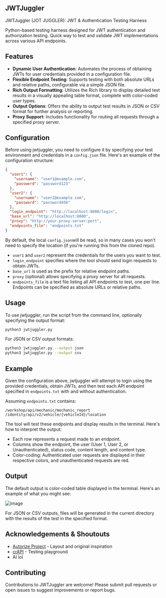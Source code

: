 JWTJuggler
--
JWTJuggler (JOT JUGGLER): JWT &amp; Authentication Testing Harness

Python-based testing harness designed for JWT authentication and authorization testing. Quick way to test and validate JWT implementations across various API endpoints.

Features
---

- **Dynamic User Authentication**: Automates the process of obtaining JWTs for user credentials provided in a configuration file.
- **Flexible Endpoint Testing**: Supports testing with both absolute URLs and relative paths, configurable via a simple JSON file.
- **Rich Output Formatting**: Utilizes the Rich library to display detailed test results in a visually appealing table format, complete with color-coded user types.
- **Output Options**: Offers the ability to output test results in JSON or CSV format for further analysis or reporting.
- **Proxy Support**: Includes functionality for routing all requests through a specified proxy server.


Configuration
---

Before using jwtjuggler, you need to configure it by specifying your test environment and credentials in a `config.json` file. Here's an example of the configuration structure:

```json
{
  "user1": {
    "username": "user1@example.com",
    "password": "password123"
  },
  "user2": {
    "username": "user2@example.com",
    "password": "password456"
  },
  "login_endpoint": "http://localhost:8080/login",
  "base_url": "http://localhost:8080",
  "proxy": "http://your-proxy-server:port",
  "endpoints_file": "endpoints.txt"
}
```
By default, the local `config.json`will be read, so in many cases you won't need to specify the location (if you're running this from the cloned repo).

-   `user1` and `user2` represent the credentials for the users you want to test.
-   `login_endpoint` specifies where the tool should send login requests to obtain JWTs.
-   `base_url` is used as the prefix for relative endpoint paths.
-   `proxy` (optional) allows specifying a proxy server for all requests.
-   `endpoints_file` is a text file listing all API endpoints to test, one per line. Endpoints can be specified as absolute URLs or relative paths.

Usage
-----

To use jwtjuggler, run the script from the command line, optionally specifying the output format:

```bash
python3 jwtjuggler.py
```
For JSON or CSV output formats:

```bash
python3 jwtjuggler.py --output json
python3 jwtjuggler.py --output csv
```

Example
-------

Given the configuration above, jwtjuggler will attempt to login using the provided credentials, obtain JWTs, and then test each API endpoint specified in `endpoints.txt` with and without authentication.

Assuming `endpoints.txt` contains:

```
/workshop/api/mechanic/mechanic_report
/identity/api/v2/vehicle/{vehicleId}/location
```

The tool will test these endpoints and display results in the terminal. Here's how to interpret the output:

-   Each row represents a request made to an endpoint.
-   Columns show the endpoint, the user (User 1, User 2, or Unauthenticated), status code, content length, and content type.
-   Color-coding: Authenticated user requests are displayed in their respective colors, and unauthenticated requests are red.

Output
---

The default output is color-coded table displayed in the terminal. Here's an example of what you might see:

![image](https://github.com/queencitycyber/jwtjuggler/assets/13237617/ad51d671-f35c-4630-b98e-b828728c7e6a)



For JSON or CSV outputs, files will be generated in the current directory with the results of the test in the specified format.

Acknowledgements & Shoutouts 
---
* [Autorize Project](https://github.com/PortSwigger/autorize) - Layout and original inspiration
* [crAPI](https://github.com/OWASP/crAPI) - Testing playground
* AI lol


Contributing
---

Contributions to JWTJuggler are welcome! Please submit pull requests or open issues to suggest improvements or report bugs.
